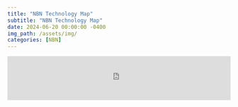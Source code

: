 ```yaml
---
title: "NBN Technology Map"
subtitle: "NBN Technology Map"
date: 2024-06-20 00:00:00 -0400
img_path: /assets/img/
categories: [NBN]
---
```


<iframe src="https://lookerstudio.google.com/embed/reporting/d02e67ac-14f0-4b2d-b043-d318ef59aaa9/page/6zXD" frameborder="0" style="border:0;width:100%;aspect-ratio:12/8" height="100" allowfullscreen sandbox="allow-storage-access-by-user-activation allow-scripts allow-same-origin allow-popups allow-popups-to-escape-sandbox"></iframe>
